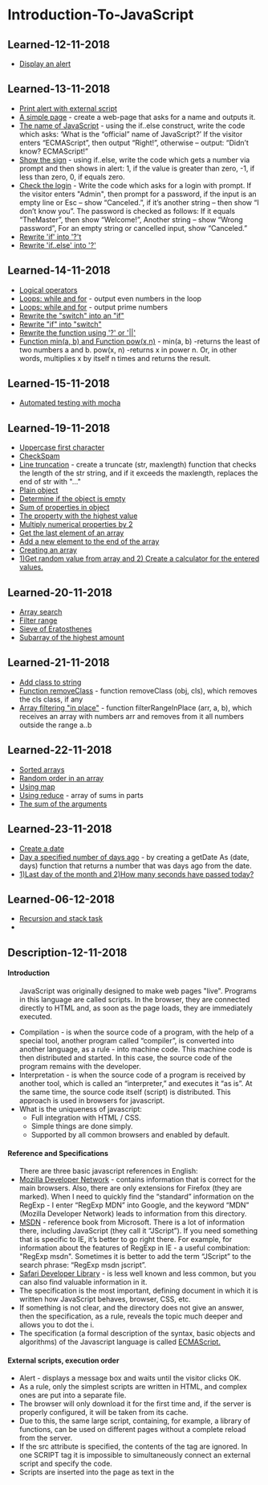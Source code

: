 <h1>Introduction-To-JavaScript</h1>

<h2>Learned-12-11-2018</h2>  

<ul>
  <li><a href="https://github.com/viktor2222/Learn-JavaScript/commit/e23e21e344b10c8ce6e6f59bc7e4938e27c96dae">Display an alert</a></li>
</ul>

<h2>Learned-13-11-2018</h2>

<ul>
  <li><a href="https://github.com/viktor2222/Learn-JavaScript/commit/991fa43a96ce0690c9b51d03d11d25b3e4eb68d1">Print alert with external script</a></li>
  <li><a href="https://github.com/viktor2222/Learn-JavaScript/commit/67de0e767d1e50876f7e2cb78824a2917a109d3b">A simple page</a> - create a web-page that asks for a name and outputs it.</li>
  <li><a href="https://github.com/viktor2222/Learn-JavaScript/commit/d4a961c251b106e0798e03f280f1e656aa5856d3">The name of JavaScript</a> - using the if..else construct, write the code which asks: ‘What is the “official” name of JavaScript?’ If the visitor enters “ECMAScript”, then output “Right!”, otherwise – output: “Didn’t know? ECMAScript!”</li>
  <li><a href="https://github.com/viktor2222/Learn-JavaScript/commit/3641026f9bab05845d98322048beefce0868667b">Show the sign</a> - using if..else, write the code which gets a number via prompt and then shows in alert: 1, if the value is greater than zero, -1, if less than zero, 0, if equals zero.</li>
  <li><a href="https://github.com/viktor2222/Learn-JavaScript/commit/ef872d3d7d08db2717c44f44acb86c1ef46cebde">Check the login</a> - Write the code which asks for a login with prompt. If the visitor enters "Admin", then prompt for a password, if the input is an empty line or Esc – show “Canceled.”, if it’s another string – then show “I don’t know you”. The password is checked as follows: If it equals “TheMaster”, then show “Welcome!”, Another string – show “Wrong password”, For an empty string or cancelled input, show “Canceled.”</li>
  <li><a href="https://github.com/viktor2222/Learn-JavaScript/commit/4049b7b4d391d216496b9c693cc1368f916b043b">Rewrite 'if' into '?'t</a></li>
  <li><a href="https://github.com/viktor2222/Learn-JavaScript/commit/1b521e6a96ffcd0b0d56601b61f387f85e45682e">Rewrite 'if..else' into '?'</a></li>
</ul>


<h2>Learned-14-11-2018</h2>

<ul>
  <li><a href="https://github.com/viktor2222/Learn-JavaScript/commit/eb80403846f0625063fc463ea6db89e2ccd4645a">Logical operators</a></li>
  <li><a href="https://github.com/viktor2222/Learn-JavaScript/commit/bb14582d6858fae91ee80b91db97b34fab7935d8">Loops: while and for</a> - output even numbers in the loop</li>
  <li><a href="https://github.com/viktor2222/Learn-JavaScript/commit/6291efaccaf64c38f56385d7f6a42d3bd6db2b8a">Loops: while and for</a> - output prime numbers</li>
  <li><a href="https://github.com/viktor2222/Learn-JavaScript/commit/a7b5881118f7caabd989a5a15e2b72d6f6ef1bc3">Rewrite the "switch" into an "if"</a></li>
  <li><a href="https://github.com/viktor2222/Learn-JavaScript/commit/e8e9dd41f22aff70002fd504e710d8f576332b0c">Rewrite "if" into "switch"</a></li>
  <li><a href="https://github.com/viktor2222/Learn-JavaScript/commit/5d0930fa7ec18a26d4c9264cf61a7752965f02ec">Rewrite the function using '?' or '||'</a></li>
  <li><a href="https://github.com/viktor2222/Learn-JavaScript/commit/7caa00630cc6fc8eccce103eca7722205153b107">Function min(a, b) and Function pow(x,n)</a> - min(a, b) -returns the least of two numbers a and b. pow(x, n) -returns x in power n. Or, in other words, multiplies x by itself n times and returns the result.</li>
</ul>

<h2>Learned-15-11-2018</h2>

<ul>
  <li><a href="https://github.com/viktor2222/Learn-JavaScript/commit/181a9954d559748dd273cdab14e85eb9089d3031">Automated testing with mocha</a></li>
</ul>

<h2>Learned-19-11-2018</h2>

<ul>
  <li><a href="https://github.com/viktor2222/Learn-JavaScript/commit/d4797e746c70ccb188be49753a8d308fb2d1811a">Uppercase first character</a></li>
  <li><a href="https://github.com/viktor2222/Learn-JavaScript/commit/e823fc0b7aaf0490b1a0d540e980b18732f29a19">CheckSpam</a></li>
  <li><a href="https://github.com/viktor2222/Learn-JavaScript/commit/be77d8a2467c4e69e5f86d8159d897f27bc34bec">Line truncation</a> - create a truncate (str, maxlength) function that checks the length of the str string, and if it exceeds the maxlength, replaces the end of str with "..."</li>
  <li><a href="https://github.com/viktor2222/Learn-JavaScript/commit/fcf96ffa0b0b1951c2b673eb816d9bb7c1c36e6f">Plain object</a></li>
  <li><a href="https://github.com/viktor2222/Learn-JavaScript/commit/15f1540eeede72b666f6cce4d8501ed9aa29c220">Determine if the object is empty</a></li>
  <li><a href="https://github.com/viktor2222/Learn-JavaScript/commit/e82a4393c2503058e7fc6609ee7c417c50dc6c62">Sum of properties in object</a></li>
  <li><a href="https://github.com/viktor2222/Learn-JavaScript/commit/43a9e5a3caac4b85aa4bb23ad5048930b7d3b85a">The property with the highest value</a></li>
  <li><a href="https://github.com/viktor2222/Learn-JavaScript/commit/93c0cd09d919211cd0105e3e3a81c2345bfdbc1f">Multiply numerical properties by 2</a></li>
  <li><a href="https://github.com/viktor2222/Learn-JavaScript/commit/a31a490368ccf08c418098aee79079e00e07a994">Get the last element of an array</a></li>
  <li><a href="https://github.com/viktor2222/Learn-JavaScript/commit/ff02995667896953fd9d25b87bffca7ac0866624">Add a new element to the end of the array</a></li>
  <li><a href="https://github.com/viktor2222/Learn-JavaScript/commit/f6713569ae98c7fbd885fa018fd234db9ff935cb">Creating an array</a></li>
  <li><a href="https://github.com/viktor2222/Learn-JavaScript/commit/f45002a08e1f68b54e281b6ce6317243321eff24">1)Get random value from array and 2) Create a calculator for the entered values.</a></li>
</ul>

<h2>Learned-20-11-2018</h2>

<ul>
  <li><a href="https://github.com/viktor2222/Learn-JavaScript/commit/a6fd8e86f9ec69e82034a1f829c6921c88dd1d05">Array search</a></li>
  <li><a href="https://github.com/viktor2222/Learn-JavaScript/commit/b6fa11f05678d161e793b17e5a579cbef9bae747">Filter range</a></li>
  <li><a href="https://github.com/viktor2222/Learn-JavaScript/commit/28f6c98faee779bc7e69b18b6431ff366057a4a7">Sieve of Eratosthenes</a></li>
  <li><a href="https://github.com/viktor2222/Learn-JavaScript/commit/eebb7f4d2f79514dcfa576c60396d1452fed0e91">Subarray of the highest amount</a></li>
</ul>

<h2>Learned-21-11-2018</h2>

<ul>
  <li><a href="https://github.com/viktor2222/Learn-JavaScript/commit/b02d0b59604e63b29c9d520def21c999a11decb5">Add class to string</a></li>
  <li><a href="https://github.com/viktor2222/Learn-JavaScript/commit/d2998dfb93548c1f6b41c0dfb761151266905fa7">Function removeClass</a> - function removeClass (obj, cls), which removes the cls class, if any</li>
  <li><a href="https://github.com/viktor2222/Learn-JavaScript/commit/060334ec118a5b9b9dccb1dedaf7a23036f130c8">Array filtering "in place"</a> - function filterRangeInPlace (arr, a, b), which receives an array with numbers arr and removes from it all numbers outside the range a..b</li>
</ul>

<h2>Learned-22-11-2018</h2>

<ul>
  <li><a href="https://github.com/viktor2222/Learn-JavaScript/commit/888d8ab7b68c7baff0bbab3f60dfb546d605b0f7">Sorted arrays</a></li>
  <li><a href="https://github.com/viktor2222/Learn-JavaScript/commit/555638774e8d49b74847bb7a109017392ab8967c">Random order in an array</a></li>
  <li><a href="https://github.com/viktor2222/Learn-JavaScript/commit/f03162523e751c073e3e83a108cb7cc3009ffb07">Using map</a></li>
  <li><a href="https://github.com/viktor2222/Learn-JavaScript/commit/6fb70e9ba27d242f70bfc501f0a99ee6639a8aa2">Using reduce</a> - array of sums in parts</li>
  <li><a href="https://github.com/viktor2222/Learn-JavaScript/commit/6508d1c3002fc35f8eb7f952f3040b203612ffa7">The sum of the arguments</a></li>
</ul>

<h2>Learned-23-11-2018</h2>

<ul>
  <li><a href="https://github.com/viktor2222/Learn-JavaScript/commit/75e71d0d8682e965873452938e484ddb979a2e3b">Create a date</a></li>
  <li><a href="https://github.com/viktor2222/Learn-JavaScript/commit/a6737ce2a8fe607ca764ba0b4aa243c0d51f647c">Day a specified number of days ago</a> - by creating a getDate As (date, days) function that returns a number that was days ago from the date.</li>
  <li><a href="https://github.com/viktor2222/Learn-JavaScript/commit/9c40fb4ff94da79a5a7d0032e3689046e7ddb931">1)Last day of the month and 2)How many seconds have passed today?</a></li>
</ul>

<h2>Learned-06-12-2018</h2>

<ul>
  <li><a href="https://github.com/viktor2222/Learn-JavaScript/commit/676f1f352167d70a970d73273996720910d647bd">Recursion and stack task</a></li>
  <li><a href=""></a></li>
</ul>

<h2>Description-12-11-2018</h2>

<h4>Introduction</h4>

<ul>
  <p>JavaScript was originally designed to make web pages "live". Programs in this language are called scripts. In the browser, they are connected directly to HTML and, as soon as the page loads, they are immediately executed.</p>
  <li>Compilation - is when the source code of a program, with the help of a special tool, another program called “compiler”, is converted into another language, as a rule - into machine code. This machine code is then distributed and started. In this case, the source code of the program remains with the developer.</li>
  <li>Interpretation - is when the source code of a program is received by another tool, which is called an “interpreter,” and executes it “as is”. At the same time, the source code itself (script) is distributed. This approach is used in browsers for javascript.</li>
  <li>What is the uniqueness of javascript:
    <ul>
      <li>Full integration with HTML / CSS.</li>
      <li>Simple things are done simply.</li>
      <li>Supported by all common browsers and enabled by default.</li>
    </ul>
  </li>
</ul>

<h4>Reference and Specifications</h4>

<ul>There are three basic javascript references in English:
  <li><a href="https://developer.mozilla.org/en-US/">Mozilla Developer Network</a> - contains information that is correct for the main browsers. Also, there are only extensions for Firefox (they are marked). When I need to quickly find the “standard” information on the RegExp - I enter “RegExp MDN” into Google, and the keyword “MDN” (Mozilla Developer Network) leads to information from this directory.</li>
  <li><a href="https://msdn.microsoft.com/en-us/">MSDN</a> - reference book from Microsoft. There is a lot of information there, including JavaScript (they call it “JScript”). If you need something that is specific to IE, it’s better to go right there. For example, for information about the features of RegExp in IE - a useful combination: "RegExp msdn". Sometimes it is better to add the term “JScript” to the search phrase: “RegExp msdn jscript”.</li>
  <li><a href="https://developer.apple.com/safari/resources/">Safari Developer Library</a> - is less well known and less common, but you can also find valuable information in it.</li>
  <li>The specification is the most important, defining document in which it is written how JavaScript behaves, browser, CSS, etc.</li>
  <li>If something is not clear, and the directory does not give an answer, then the specification, as a rule, reveals the topic much deeper and allows you to dot the i.</li>
  <li>The specification (a formal description of the syntax, basic objects and algorithms) of the Javascript language is called <a href="http://www.ecma-international.org/publications/standards/Ecma-262.htm">ECMAScript.</a></li>
</ul>

<h4>External scripts, execution order</h4>

<ul>
  <li>Alert - displays a message box and waits until the visitor clicks OK.</li>
  <li>As a rule, only the simplest scripts are written in HTML, and complex ones are put into a separate file.</li>
  <li>The browser will only download it for the first time and, if the server is properly configured, it will be taken from its cache.</li>
  <li>Due to this, the same large script, containing, for example, a library of functions, can be used on different pages without a complete reload from the server.</li>
  <li>If the src attribute is specified, the contents of the tag are ignored.
In one SCRIPT tag it is impossible to simultaneously connect an external script and specify the code.</li>
  <li>Scripts are inserted into the page as text in the <script> tag, or as an external file via <script src = "path"> </ script></li>
  <li>The special attributes async and defer are used so that while the external script is loaded - the browser shows the rest (next to it) of the page. Without them, this does not happen.</li>
  <li>The difference between async and defer: the defer attribute preserves the relative sequence of scripts, but async does not. In addition, defer is always waiting for the entire HTML document to be ready, but async is not.</li>
</ul>

<h2>Description-13-11-2018</h2>

<h4>User interaction: notifications, prompt, confirm</h4>

<ul>
  <li>alert - displays a window with a message and pauses the execution of the script until the user clicks "OK". The mini-window with the message is called a modal window. The word “modal” means that the visitor can’t interact with the rest of the page, press other buttons etc, until they have dealt with the window. In this case – until they press “OK”.</li>
  <li>Function prompt accepts two arguments:

    result = prompt(title, default);
    
  <ul>
    <li>It shows a modal window with a text message, an input field for the visitor and buttons OK/CANCEL.</li>
    <li>title - the text to show to the visitor.</li>
    <li>default - an optional second parameter, the initial value for the input field.</li>
    <li>The visitor may type something in the prompt input field and press OK. Or they can cancel the input by pressing the CANCEL button or hitting the Esc key.</li>
  </ul>
  </li>
  <li>confirm

    result = confirm(question);
    
   <ul>
    <li>Function confirm shows a modal window with a question and two buttons: OK and CANCEL.</li>
    <li>The result is true if OK is pressed and false otherwise.</li>
   </ul>
  </li>
</ul>

<h4>Logical operators</h4>

<ul>
  <li>Chain of OR "||" returns the first truthy value or the last one if no such value is found.</li>
  <li>AND "&&" returns the first falsy value or the last value if none were found.</li>
  <li>The operator !(NOT) accepts a single argument and does the following:
    <ul>
      <li>Converts the operand to boolean type: true/false.</li>
      <li>Returns an inverse value.</li>
    </ul>
  </li>
</ul>

<h2>Description-14-11-2018</h2>

<ul>
  <li>We covered 3 types of loops:
    <ul>
      <li>while – The condition is checked before each iteration.</li>
      <li>do..while – The condition is checked after each iteration.</li>
      <li>for (;;) – The condition is checked before each iteration, additional settings available.</li>
    </ul>
  </li>
  <li>The "switch" statement
    
    switch(x) {
      case 'value1':  // if (x === 'value1')
        ...
        break;
      case 'value2':  // if (x === 'value2')
        ...
        break;
      default:
        ...
        break;
    }
    
  <ul>
    <li>The value of x is checked for a strict equality to the value from the first case (that is, value1) then to the second (value2) and so on.</li>
    <li>If the equality is found, switch starts to execute the code starting from the corresponding case, until the nearest break (or until the end of switch).</li>
    <li>If no case is matched then the default code is executed (if it exists).</li>
  </ul>
  </li>
</ul>

<h4>Functions</h4>

    function name(parameters, delimited, by, comma) {
      /* code */
    }
    
<ul>
  <li>Values passed to a function as parameters are copied to its local variables.</li>
  <li>A function may access outer variables. But it works only from inside out. The code outside of the function doesn’t see its local variables.</li>
  <li>A function can return a value. If it doesn’t, then its result is undefined.</li>
  <li>A name should clearly describe what the function does. When we see a function call in the code, a good name instantly gives us an understanding what it does and returns.</li>
  <li>A function is an action, so function names are usually verbal.</li>
  <li>There exist many well-known function prefixes like create…, show…, get…, check… and so on. Use them to hint what a function does.</li>
  <li>Function Declaration: a function, declared as a separate statement, in the main code flow.</li>
  <li>Function Expression: a function, created inside an expression or inside another syntax construct. Here, the function is created at the right side of the “assignment expression” = </li>
</ul>

<h2>Description-15-11-2018</h2>

<h4>Debugging in Chrome</h4>

<ul>There are three main ways to pause a script:
  <li>A breakpoint.</li>
  <li>The debugger statements.</li>
  <li>An error (if dev tools are open and the button  is “on”)</li>
  <li>Then we can examine variables and step on to see where the execution goes wrong.</li>
</ul>

<h4>Automated testing with mocha</h4>

<h4>The page (index.html) can be divided into five parts:</h4>
<ul>
  <li>The <head> – add third-party libraries and styles for tests.</li>
  <li>The <script> with the function to test, in our case – with the code for pow.</li>
  <li>The tests – in our case an external script test.js that has describe("pow", ...) from above.</li>
  <li>The HTML element div id="mocha" will be used by Mocha to output results.</li>
  <li>The tests are started by the command mocha.run().</li>
</ul>
<h4>JavaScript libraries for tests:</h4>
<ul>
  <li><a href="">Mocha</a> - the core framework: it provides common testing functions including describe and it and the main function that runs tests.</li>
  <li><a href="https://www.chaijs.com/">Chai</a> - the library with many assertions. It allows to use a lot of different assertions, for now we need only assert.equal.</li>
  <li><a href="https://sinonjs.org/">Sinon</a> - a library to spy over functions, emulate built-in functions and more, we’ll need it much later.</li>
  <li>These libraries are suitable for both in-browser and server-side testing. Here we’ll consider the browser variant.</li>
</ul>
<h4>The flow of development usually looks like this:</h4>
<ul>
  <li>An initial spec is written, with tests for the most basic functionality.</li>
  <li>An initial implementation is created.</li>
  <li>To check whether it works, we run the testing framework Mocha (more details soon) that runs the spec. Errors are displayed. We make corrections until everything works.</li>
  <li>Now we have a working initial implementation with tests.</li>
  <li>We add more use cases to the spec, probably not yet supported by the implementations. Tests start to fail.</li>
  <li>Go to 3, update the implementation till tests give no errors.</li>
  <li>Repeat steps 3-6 till the functionality is ready.</li>
</ul>
<h4>There are other assertions in Chai as well, for instance:</h4>
<ul>
  <li>assert.equal(value1, value2) – checks the equality value1 == value2.</li>
  <li>assert.strictEqual(value1, value2) – checks the strict equality value1 === value2.</li>
  <li>assert.notEqual, assert.notStrictEqual – inverse checks to the ones above.</li>
  <li>assert.isTrue(value) – checks that value === true</li>
  <li>assert.isFalse(value) – checks that value === false</li>
</ul>

<h2>Description-19-11-2018</h2> 

<h4>Number</h4> 

<ul>
  <li>ParseInt / parseFloat functions make numbers from rows that start with a number.</li> 
  <li>There are four rounding methods: Math.floor, Math.round, Math.ceil, and a bit operator.</li> 
  <li>Fractional numbers give a calculation error. If necessary, it can be cut off by rounding up the required mark.</li> 
  <li>Random numbers from 0 to 1 are generated using Math.random (), the rest are converted from them.</li> 
</ul>

<h4>Objects</h4>

<ul>
  <li>To access the property through the obj.property point. Brackets denote obj ["property"]. Brackets allow you to take a key from a variable, for example obj [varWithKey].</li>
  <li> To delete a property: delete obj.prop. </li>
  <li> To iterate over an object: for (let key in obj) loop. </li>
  <li> The object is assigned and copied "by reference." It is not the object of memory.</li>
</ul>

<h4>Arrays</h4>

<ul>
  <li>The length property is the length of the array. If more precisely, then the last array index is plus (+) 1. If it is reduced manually, the array will be shortened. If length is greater than the actual number of elements, then the missing elements are undefined. The array can be used as a queue or stack.</li>
  <li>arr.push(element1, element2...) adds items to the end.</li>
  <li>let elem = arr.pop () removes and returns the last element.</li>
  <li>arr.unshift (element1, element2 ...) adds elements to the beginning.</li>
  <li>let elem = arr.shift () removes and returns the first element.</li>
</ul>

<h2>Description-21-11-2018</h2>

<h4>Array methods:</h4>
<ul>
  <li>push / pop, shift / unshift, splice - to add and delete items.</li>
  <li>join / split - to convert a row to an array and back.</li>
  <li>slice - copies the portion of the array.</li>
  <li>sort - to sort the array. If you do not pass the comparison function - sorts the elements as rows.</li>
  <li>reverse - reverses the order of the elements.</li>
  <li>concat - combines arrays.</li>
  <li>indexOf / lastIndexOf - return an element's position in the array (not supported in IE8-).</li>
  <li>Object.keys (obj) returns an object property array.</li>
</ul>

<h2>Description-22-11-2018</h2>

<h4>Array methods:</h4>
<ul>
  <li>forEach - to iterate through the array.</li>
  <li>filter - to filter the array.</li>
  <li>every/some – для проверки массива.</li>
  <li>map - to transform an array into an array.</li>
  <li>reduce / reduceRight - to go through the array with the calculation of the value.</li>
</ul>

<h4>"arguments"</h4>
<ul>
  <li>the full list of arguments with which the function is called is available through arguments.</li>
  <li>this is a pseudo-array, that is, an object that looks like an array, it has numbered properties and length, but it does not have array methods.</li>
  <li>to specify the default arguments, in cases where they are certainly not false, the operator || is convenient.</li>
</ul>

<h4>Date and time</h4>
<ul>
  <li>Date and time are represented in JavaScript by one object: Date</li>
  <li>The countdown of months starts from zero.</li>
  <li>The countdown of the days of the week (for getDay ()) also starts from zero (and this is Sunday).</li>
  <li>The Date object is convenient because it is auto-corrected. Thanks to it it is easy to shift dates.</li>
  <li>To get the current date in milliseconds, it's better to use Date.now ()</li>
  <li>For benchmarking it is better to use performance.now () (except IE9-), it is 1000 times more accurate.</li>
</ul>

<h2>Description-27-11-2018</h2>

<h4>Recursion and stack</h4>
<ul>
  <li>Recursion is a programming term that means a “self-calling” function. Such functions can be used to solve certain tasks in elegant ways.</li>
  <li>When a function calls itself, that’s called a recursion step. The basis of recursion is function arguments that make the task so simple that the function does not make further calls.</li>
  <li>A recursively-defined data structure is a data structure that can be defined using itself. For instance, the linked list can be defined as a data structure consisting of an object referencing a list (or null).</li>
</ul>
